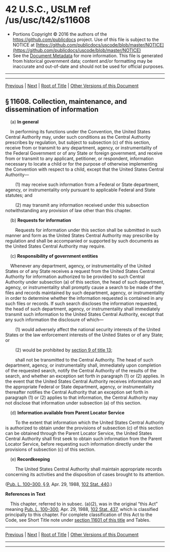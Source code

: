 ---
---

# 42 U.S.C., USLM ref /us/usc/t42/s11608

* Portions Copyright © 2016 the authors of the https://github.com/publicdocs project.
  Use of this file is subject to the NOTICE at [https://github.com/publicdocs/uscode/blob/master/NOTICE](https://github.com/publicdocs/uscode/blob/master/NOTICE)
* See the [Document Metadata](././../../../..//README.md) for more information.
  This file is generated from historical government data; content and/or formatting may be inaccurate and out-of-date and should not be used for official purposes.

----------
----------

[Previous](./../../../..//us/usc/t42/ch121/m__us_usc_t42_s11607.md) | [Next](./../../../..//us/usc/t42/ch121/m__us_usc_t42_s11608a.md) | [Root of Title](./../../../../) | [Other Versions of this Document](https://publicdocs.github.io/go/links?ns=uslm&ref=%2Fus%2Fusc%2Ft42%2Fs11608)

## § 11608. Collection, maintenance, and dissemination of information

    (a) __In general__ 

    In performing its functions under the Convention, the United States Central Authority may, under such conditions as the Central Authority prescribes by regulation, but subject to subsection (c) of this section, receive from or transmit to any department, agency, or instrumentality of the Federal Government or of any State or foreign government, and receive from or transmit to any applicant, petitioner, or respondent, information necessary to locate a child or for the purpose of otherwise implementing the Convention with respect to a child, except that the United States Central Authority—

        (1) may receive such information from a Federal or State department, agency, or instrumentality only pursuant to applicable Federal and State statutes; and

        (2) may transmit any information received under this subsection notwithstanding any provision of law other than this chapter.

    (b) __Requests for information__ 

        Requests for information under this section shall be submitted in such manner and form as the United States Central Authority may prescribe by regulation and shall be accompanied or supported by such documents as the United States Central Authority may require.

    (c) __Responsibility of government entities__ 

    Whenever any department, agency, or instrumentality of the United States or of any State receives a request from the United States Central Authority for information authorized to be provided to such Central Authority under subsection (a) of this section, the head of such department, agency, or instrumentality shall promptly cause a search to be made of the files and records maintained by such department, agency, or instrumentality in order to determine whether the information requested is contained in any such files or records. If such search discloses the information requested, the head of such department, agency, or instrumentality shall immediately transmit such information to the United States Central Authority, except that any such information the disclosure of which—

        (1) would adversely affect the national security interests of the United States or the law enforcement interests of the United States or of any State; or

        (2) would be prohibited by [section 9 of title 13][/us/usc/t13/s9];

        shall not be transmitted to the Central Authority. The head of such department, agency, or instrumentality shall, immediately upon completion of the requested search, notify the Central Authority of the results of the search, and whether an exception set forth in paragraph (1) or (2) applies. In the event that the United States Central Authority receives information and the appropriate Federal or State department, agency, or instrumentality thereafter notifies the Central Authority that an exception set forth in paragraph (1) or (2) applies to that information, the Central Authority may not disclose that information under subsection (a) of this section.

    (d) __Information available from Parent Locator Service__ 

        To the extent that information which the United States Central Authority is authorized to obtain under the provisions of subsection (c) of this section can be obtained through the Parent Locator Service, the United States Central Authority shall first seek to obtain such information from the Parent Locator Service, before requesting such information directly under the provisions of subsection (c) of this section.

    (e) __Recordkeeping__ 

        The United States Central Authority shall maintain appropriate records concerning its activities and the disposition of cases brought to its attention.

([Pub. L. 100–300, § 9][/us/pl/100/300/s9], Apr. 29, 1988, [102 Stat. 440][/us/stat/102/440].)

 __References in Text__ 

    This chapter, referred to in subsec. (a)(2), was in the original “this Act” meaning [Pub. L. 100–300][/us/pl/100/300], Apr. 29, 1988, [102 Stat. 437][/us/stat/102/437], which is classified principally to this chapter. For complete classification of this Act to the Code, see Short Title note under [section 11601 of this title][/us/usc/t42/s11601] and Tables.

----------

[Previous](./../../../..//us/usc/t42/ch121/m__us_usc_t42_s11607.md) | [Next](./../../../..//us/usc/t42/ch121/m__us_usc_t42_s11608a.md) | [Root of Title](./../../../../) | [Other Versions of this Document](https://publicdocs.github.io/go/links?ns=uslm&ref=%2Fus%2Fusc%2Ft42%2Fs11608)

----------
----------

[/us/usc/t13/s9]: https://publicdocs.github.io/go/links?ns=uslm&ref=%2Fus%2Fusc%2Ft13%2Fs9
[/us/pl/100/300/s9]: https://publicdocs.github.io/go/links?ns=uslm&ref=%2Fus%2Fpl%2F100%2F300%2Fs9
[/us/stat/102/440]: https://publicdocs.github.io/go/links?ns=uslm&ref=%2Fus%2Fstat%2F102%2F440
[/us/pl/100/300]: https://publicdocs.github.io/go/links?ns=uslm&ref=%2Fus%2Fpl%2F100%2F300
[/us/stat/102/437]: https://publicdocs.github.io/go/links?ns=uslm&ref=%2Fus%2Fstat%2F102%2F437
[/us/usc/t42/s11601]: https://publicdocs.github.io/go/links?ns=uslm&ref=%2Fus%2Fusc%2Ft42%2Fs11601


